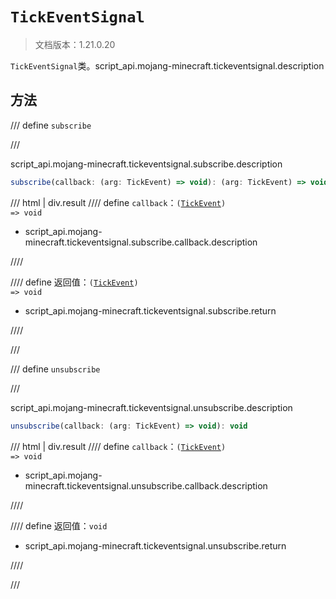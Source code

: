 # `TickEventSignal`

> 文档版本：1.21.0.20

`TickEventSignal`类。script_api.mojang-minecraft.tickeventsignal.description

## 方法

/// define
`subscribe`


///

script_api.mojang-minecraft.tickeventsignal.subscribe.description

```js
subscribe(callback: (arg: TickEvent) => void): (arg: TickEvent) => void
```

/// html | div.result
//// define
`callback`：<code>(<a href="../tickevent/">TickEvent</a>) =&gt; void</code>

- script_api.mojang-minecraft.tickeventsignal.subscribe.callback.description


////

//// define
返回值：<code>(<a href="../tickevent/">TickEvent</a>) =&gt; void</code>

- script_api.mojang-minecraft.tickeventsignal.subscribe.return


////

///


/// define
`unsubscribe`


///

script_api.mojang-minecraft.tickeventsignal.unsubscribe.description

```js
unsubscribe(callback: (arg: TickEvent) => void): void
```

/// html | div.result
//// define
`callback`：<code>(<a href="../tickevent/">TickEvent</a>) =&gt; void</code>

- script_api.mojang-minecraft.tickeventsignal.unsubscribe.callback.description


////

//// define
返回值：`void`

- script_api.mojang-minecraft.tickeventsignal.unsubscribe.return


////

///

